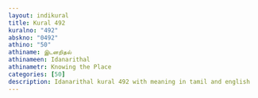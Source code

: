 ```yaml
---
layout: indikural
title: Kural 492
kuralno: "492"
abskno: "0492"
athino: "50"
athiname: இடனறிதல்
athinameen: Idanarithal
athinametr: Knowing the Place
categories: [50]
description: Idanarithal kural 492 with meaning in tamil and english 
---
```


